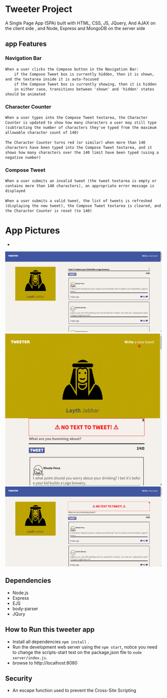 # Tweeter Project
A Single Page App (SPA) built with HTML, CSS, JS, JQuery, And AJAX on the client side , and Node, Express and MongoDB on the server side
## app Features

### Navigation Bar

    When a user clicks the Compose button in the Navigation Bar:
        if the Compose Tweet box is currently hidden, then it is shown, and the textarea inside it is auto-focused
        if the Compose Tweet box is currently showing, then it is hidden
        in either case, transitions between 'shown' and 'hidden' states should be animated

### Character Counter

    When a user types into the Compose Tweet textarea, the Character Counter is updated to show how many characters a user may still type (subtracting the number of characters they've typed from the maximum allowable character count of 140)

    The Character Counter turns red (or similar) when more than 140 characters have been typed into the Compose Tweet textarea, and it shows how many characters over the 140 limit have been typed (using a negative number)

### Compose Tweet

    When a user submits an invalid tweet (the tweet textarea is empty or contains more than 140 characters), an appropriate error message is displayed

    When a user submits a valid tweet, the list of tweets is refreshed (displaying the new tweet), the Compose Tweet textarea is cleared, and the Character Counter is reset (to 140)


# App Pictures

- 
 !["Screenshot of URLs page"](https://raw.githubusercontent.com/LAYTHJABBAR/tweeter/master/docs/main-page.png)
 !["Screenshot of URLs page"](https://raw.githubusercontent.com/LAYTHJABBAR/tweeter/master/docs/mini-page.png)
 !["Screenshot of Cookies page"](https://raw.githubusercontent.com/LAYTHJABBAR/tweeter/master/docs/no%20text%20to%20tweet.png)

## Dependencies

- Node.js
- Express
- EJS
- body-parser
- JQury

## How to Run this tweeter app

- Install all dependencies `npm install` .
- Run the development web server using the `npm start`, notice you need to change the scripts-start test on the package,json file to `node server/index.js`.
- browse to http://localhost:8080
 

## Security 
-  An escape function used to prevent the Cross-Site Scripting
 
